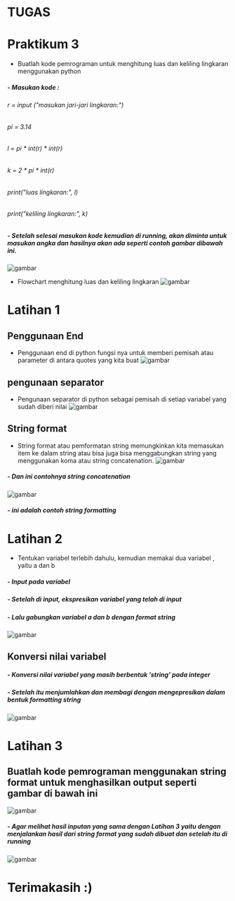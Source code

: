 # TUGAS
# Praktikum 3

- Buatlah kode pemrograman untuk menghitung luas dan keliling lingkaran menggunakan python
##### - Masukan kode :
###### r = input ("masukan jari-jari lingkaran:")
###### pi = 3.14
###### l = pi * int(r) * int(r)
###### k = 2 * pi * int(r)
###### print("luas lingkaran:", l)
###### print("keliling lingkaran:", k)
##### - Setelah selesai masukan kode kemudian di running, akan diminta untuk *masukan angka* dan hasilnya akan ada seperti contoh gambar dibawah ini.
![gambar](gambarss/1s.png)

- Flowchart menghitung luas dan keliling lingkaran 
![gambar](gambarss/1,2s.png)

# Latihan 1

## Penggunaan End
- Penggunaan end di python fungsi nya untuk memberi pemisah atau parameter di antara quotes yang kita buat
![gambar](gambarss/2s.png)

## pengunaan separator
- Pengunaan separator di python sebagai pemisah di setiap variabel yang sudah diberi nilai
![gambar](gambarss/3s.png)

## String format
- String format atau pemformatan string memungkinkan kita memasukan item ke dalam string atau bisa juga bisa menggabungkan string yang menggunakan koma atau string concatenation.
![gambar](gambarss/4s.png)

##### - Dan ini contohnya string concatenation
![gambar](gambarss/5s.png)

##### - ini adalah contoh string formatting

# Latihan 2
- Tentukan variabel terlebih dahulu, kemudian memakai dua variabel , yaitu a dan b
##### - Input pada variabel
##### - Setelah di input, ekspresikan variabel yang telah di input
##### - Lalu gabungkan variabel a dan b dengan *format string* 
![gambar](gambarss/6s.png)

## Konversi nilai variabel
##### - Konversi nilai variabel yang masih berbentuk 'string' pada integer
##### - Setelah itu menjumlahkan dan membagi dengan mengepresikan dalam bentuk *formatting string*
![gambar](gambarss/7s.png)

# Latihan 3
## Buatlah kode pemrograman menggunakan string format untuk menghasilkan output seperti gambar di bawah ini
![gambar](gambarss/8s.png)


##### - Agar melihat hasil inputan yang sama dengan Latihan 3 yaitu dengan menjalankan hasil dari string format yang sudah dibuat dan setelah itu di running
![gambar](gambarss/9s.png)

# Terimakasih :)
